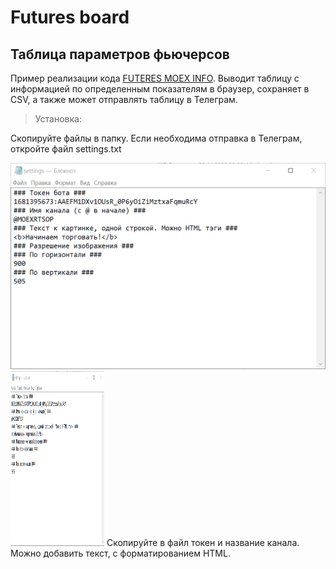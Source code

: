 # Futures board
## Таблица параметров фьючерсов
Пример реализации кода [FUTERES MOEX INFO](https://github.com/madby31/futures_moex_info). Выводит таблицу с информацией по определенным показателям в браузер, сохраняет в CSV, а также может отправлять таблицу в Телеграм.
> Установка:

Скопируйте файлы в папку. Если необходима отправка в Телеграм, откройте файл settings.txt

![Файл settings.txt](/pictures/Settings.png)
<img src="/pictures/Settings.png" width="150" height="280">
Скопируйте в файл токен и название канала. Можно добавить текст, с форматированием HTML.
